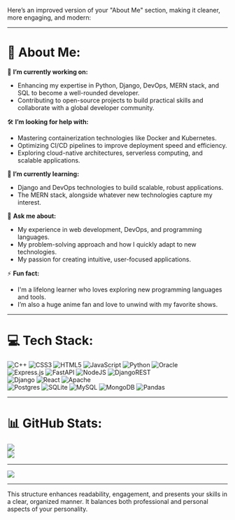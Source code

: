 Here’s an improved version of your "About Me" section, making it cleaner, more engaging, and modern:

---

# 💫 About Me:

🔭 **I’m currently working on:**

- Enhancing my expertise in Python, Django, DevOps, MERN stack, and SQL to become a well-rounded developer.
- Contributing to open-source projects to build practical skills and collaborate with a global developer community.

🛠 **I’m looking for help with:**

- Mastering containerization technologies like Docker and Kubernetes.
- Optimizing CI/CD pipelines to improve deployment speed and efficiency.
- Exploring cloud-native architectures, serverless computing, and scalable applications.

🌱 **I’m currently learning:**

- Django and DevOps technologies to build scalable, robust applications.
- The MERN stack, alongside whatever new technologies capture my interest.

💬 **Ask me about:**

- My experience in web development, DevOps, and programming languages.
- My problem-solving approach and how I quickly adapt to new technologies.
- My passion for creating intuitive, user-focused applications.

⚡ **Fun fact:**

- I'm a lifelong learner who loves exploring new programming languages and tools.
- I’m also a huge anime fan and love to unwind with my favorite shows.

---

# 💻 Tech Stack:

![C++](https://img.shields.io/badge/c++-%2300599C.svg?style=for-the-badge&logo=c%2B%2B&logoColor=white) ![CSS3](https://img.shields.io/badge/css3-%231572B6.svg?style=for-the-badge&logo=css3&logoColor=white) ![HTML5](https://img.shields.io/badge/html5-%23E34F26.svg?style=for-the-badge&logo=html5&logoColor=white) ![JavaScript](https://img.shields.io/badge/javascript-%23323330.svg?style=for-the-badge&logo=javascript&logoColor=%23F7DF1E) ![Python](https://img.shields.io/badge/python-3670A0?style=for-the-badge&logo=python&logoColor=ffdd54) ![Oracle](https://img.shields.io/badge/Oracle-F80000?style=for-the-badge&logo=oracle&logoColor=white)  
![Express.js](https://img.shields.io/badge/express.js-%23404d59.svg?style=for-the-badge&logo=express&logoColor=%2361DAFB) ![FastAPI](https://img.shields.io/badge/FastAPI-005571?style=for-the-badge&logo=fastapi) ![NodeJS](https://img.shields.io/badge/node.js-6DA55F?style=for-the-badge&logo=node.js&logoColor=white) ![DjangoREST](https://img.shields.io/badge/DJANGO-REST-ff1709?style=for-the-badge&logo=django&logoColor=white&color=ff1709&labelColor=gray)  
![Django](https://img.shields.io/badge/django-%23092E20.svg?style=for-the-badge&logo=django&logoColor=white) ![React](https://img.shields.io/badge/react-%2320232a.svg?style=for-the-badge&logo=react&logoColor=%2361DAFB) ![Apache](https://img.shields.io/badge/apache-%23D42029.svg?style=for-the-badge&logo=apache&logoColor=white)  
![Postgres](https://img.shields.io/badge/postgres-%23316192.svg?style=for-the-badge&logo=postgresql&logoColor=white) ![SQLite](https://img.shields.io/badge/sqlite-%2307405e.svg?style=for-the-badge&logo=sqlite&logoColor=white) ![MySQL](https://img.shields.io/badge/mysql-%2300f.svg?style=for-the-badge&logo=mysql&logoColor=white) ![MongoDB](https://img.shields.io/badge/MongoDB-%234ea94b.svg?style=for-the-badge&logo=mongodb&logoColor=white) ![Pandas](https://img.shields.io/badge/pandas-%23150458.svg?style=for-the-badge&logo=pandas&logoColor=white)

---

# 📊 GitHub Stats:

![](https://github-readme-streak-stats.herokuapp.com/?user=shub-surve&theme=radical&hide_border=false)  
![](https://github-readme-stats.vercel.app/api/top-langs/?username=shub-surve&theme=radical&hide_border=false&include_all_commits=false&count_private=false&layout=compact)

---

[![](https://visitcount.itsvg.in/api?id=shub-surve&icon=0&color=0)](https://visitcount.itsvg.in)

---

This structure enhances readability, engagement, and presents your skills in a clear, organized manner. It balances both professional and personal aspects of your personality.
